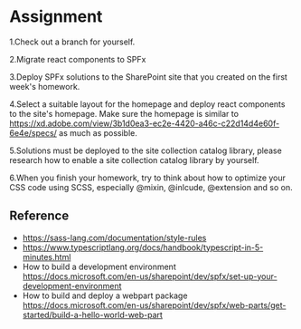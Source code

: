 # Assignment
1.Check out a branch for yourself.
  
2.Migrate react components to SPFx

3.Deploy SPFx solutions to the SharePoint site that you created on the first week's homework.

4.Select a suitable layout for the homepage and deploy react components to the site's homepage.
Make sure the homepage is similar to https://xd.adobe.com/view/3b1d0ea3-ec2e-4420-a46c-c22d14d4e60f-6e4e/specs/ as much as possible.

5.Solutions must be deployed to the site collection catalog library, please research how to enable a site collection catalog library by yourself.

6.When you finish your homework, try to think about how to optimize your CSS code using SCSS, especially @mixin, @inlcude, @extension and so on.


## Reference
- https://sass-lang.com/documentation/style-rules
- https://www.typescriptlang.org/docs/handbook/typescript-in-5-minutes.html
- How to build a development environment
https://docs.microsoft.com/en-us/sharepoint/dev/spfx/set-up-your-development-environment
- How to build and deploy a webpart package
https://docs.microsoft.com/en-us/sharepoint/dev/spfx/web-parts/get-started/build-a-hello-world-web-part


